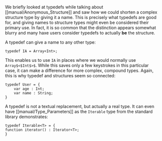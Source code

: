 We briefly looked at typedefs while talking about [[manual/Anonymous_Structure]] and saw how we could shorten a complex structure type by giving it a name. This is precisely what typedefs are good for, and giving names to structure types might even be considered their primary use. In fact, it is so common that the distinction appears somewhat blurry and many haxe users consider typedefs to actually **be** the structure.

A typedef can give a name to any other type:

```
typedef IA = Array<Int>;
```
This enables us to use `IA` in places where we would normally use `Array$<$Int$>$`. While this saves only a few keystrokes in this particular case, it can make a difference for more complex, compound types. Again, this is why typedef and structures seem so connected:

```
typedef User = {
    var age : Int;
    var name : String;
}
```
A typedef is not a textual replacement, but actually a real type. It can even have [[manual/Type_Parameters]] as the `Iterable` type from the standard library demonstrates:

```
typedef Iterable<T> = {
function iterator() : Iterator<T>;
}
```